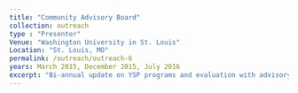 ```yaml
---
title: "Community Advisory Board"
collection: outreach
type : "Presenter"
Venue: "Washington University in St. Louis"
Location: "St. Louis, MO"
permalink: /outreach/outreach-6
years: March 2015, December 2015, July 2016
excerpt: "Bi-annual update on YSP programs and evaluation with advisory board feedback"
---
```

